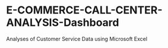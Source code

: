 # E-COMMERCE-CALL-CENTER-ANALYSIS-Dashboard
Analyses of Customer Service Data using Microsoft Excel
